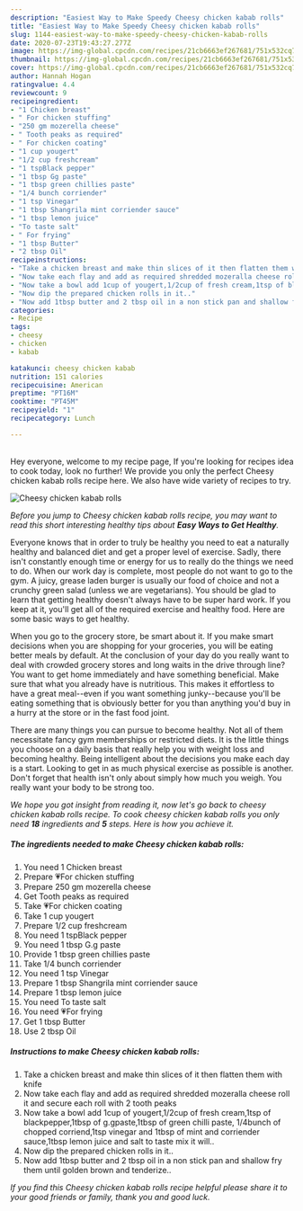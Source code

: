 ```yaml
---
description: "Easiest Way to Make Speedy Cheesy chicken kabab rolls"
title: "Easiest Way to Make Speedy Cheesy chicken kabab rolls"
slug: 1144-easiest-way-to-make-speedy-cheesy-chicken-kabab-rolls
date: 2020-07-23T19:43:27.277Z
image: https://img-global.cpcdn.com/recipes/21cb6663ef267681/751x532cq70/cheesy-chicken-kabab-rolls-recipe-main-photo.jpg
thumbnail: https://img-global.cpcdn.com/recipes/21cb6663ef267681/751x532cq70/cheesy-chicken-kabab-rolls-recipe-main-photo.jpg
cover: https://img-global.cpcdn.com/recipes/21cb6663ef267681/751x532cq70/cheesy-chicken-kabab-rolls-recipe-main-photo.jpg
author: Hannah Hogan
ratingvalue: 4.4
reviewcount: 9
recipeingredient:
- "1 Chicken breast"
- " For chicken stuffing"
- "250 gm mozerella cheese"
- " Tooth peaks as required"
- " For chicken coating"
- "1 cup yougert"
- "1/2 cup freshcream"
- "1 tspBlack pepper"
- "1 tbsp Gg paste"
- "1 tbsp green chillies paste"
- "1/4 bunch corriender"
- "1 tsp Vinegar"
- "1 tbsp Shangrila mint corriender sauce"
- "1 tbsp lemon juice"
- "To taste salt"
- " For frying"
- "1 tbsp Butter"
- "2 tbsp Oil"
recipeinstructions:
- "Take a chicken breast and make thin slices of it then flatten them with knife"
- "Now take each flay and add as required shredded mozeralla cheese roll it and secure each roll with 2 tooth peaks"
- "Now take a bowl add 1cup of yougert,1/2cup of fresh cream,1tsp of blackpepper,1tbsp of g.gpaste,1tbsp of green chilli paste, 1/4bunch of chopped corriend,1tsp vinegar and 1tbsp of mint and corriender sauce,1tbsp lemon juice and salt to taste mix it will.."
- "Now dip the prepared chicken rolls in it.."
- "Now add 1tbsp butter and 2 tbsp oil in a non stick pan and shallow fry them until golden brown and tenderize.."
categories:
- Recipe
tags:
- cheesy
- chicken
- kabab

katakunci: cheesy chicken kabab 
nutrition: 151 calories
recipecuisine: American
preptime: "PT16M"
cooktime: "PT45M"
recipeyield: "1"
recipecategory: Lunch

---
```

<br>
Hey everyone, welcome to my recipe page, If you're looking for recipes idea to cook today, look no further! We provide you only the perfect Cheesy chicken kabab rolls recipe here. We also have wide variety of recipes to try.
<br>


![Cheesy chicken kabab rolls](https://img-global.cpcdn.com/recipes/21cb6663ef267681/751x532cq70/cheesy-chicken-kabab-rolls-recipe-main-photo.jpg)

<i>Before you jump to Cheesy chicken kabab rolls recipe, you may want to read this short interesting healthy tips about <strong>Easy Ways to Get Healthy</strong>.</i>

Everyone knows that in order to truly be healthy you need to eat a naturally healthy and balanced diet and get a proper level of exercise. Sadly, there isn't constantly enough time or energy for us to really do the things we need to do. When our work day is complete, most people do not want to go to the gym. A juicy, grease laden burger is usually our food of choice and not a crunchy green salad (unless we are vegetarians). You should be glad to learn that getting healthy doesn't always have to be super hard work. If you keep at it, you'll get all of the required exercise and healthy food. Here are some basic ways to get healthy.

When you go to the grocery store, be smart about it. If you make smart decisions when you are shopping for your groceries, you will be eating better meals by default. At the conclusion of your day do you really want to deal with crowded grocery stores and long waits in the drive through line? You want to get home immediately and have something beneficial. Make sure that what you already have is nutritious. This makes it effortless to have a great meal--even if you want something junky--because you'll be eating something that is obviously better for you than anything you'd buy in a hurry at the store or in the fast food joint.

There are many things you can pursue to become healthy. Not all of them necessitate fancy gym memberships or restricted diets. It is the little things you choose on a daily basis that really help you with weight loss and becoming healthy. Being intelligent about the decisions you make each day is a start. Looking to get in as much physical exercise as possible is another. Don't forget that health isn't only about simply how much you weigh. You really want your body to be strong too. 


<i>We hope you got insight from reading it, now let's go back to cheesy chicken kabab rolls recipe. To cook cheesy chicken kabab rolls you only need <strong>18</strong> ingredients and <strong>5</strong> steps. Here is how you achieve it.
</i>

##### The ingredients needed to make Cheesy chicken kabab rolls:

1. You need 1 Chicken breast
1. Prepare  💗For chicken stuffing
1. Prepare 250 gm mozerella cheese
1. Get  Tooth peaks as required
1. Take  💗For chicken coating
1. Take 1 cup yougert
1. Prepare 1/2 cup freshcream
1. You need 1 tspBlack pepper
1. You need 1 tbsp G.g paste
1. Provide 1 tbsp green chillies paste
1. Take 1/4 bunch corriender
1. You need 1 tsp Vinegar
1. Prepare 1 tbsp Shangrila mint corriender sauce
1. Prepare 1 tbsp lemon juice
1. You need To taste salt
1. You need  💗For frying
1. Get 1 tbsp Butter
1. Use 2 tbsp Oil


##### Instructions to make Cheesy chicken kabab rolls:

1. Take a chicken breast and make thin slices of it then flatten them with knife
1. Now take each flay and add as required shredded mozeralla cheese roll it and secure each roll with 2 tooth peaks
1. Now take a bowl add 1cup of yougert,1/2cup of fresh cream,1tsp of blackpepper,1tbsp of g.gpaste,1tbsp of green chilli paste, 1/4bunch of chopped corriend,1tsp vinegar and 1tbsp of mint and corriender sauce,1tbsp lemon juice and salt to taste mix it will..
1. Now dip the prepared chicken rolls in it..
1. Now add 1tbsp butter and 2 tbsp oil in a non stick pan and shallow fry them until golden brown and tenderize..


<i>If you find this Cheesy chicken kabab rolls recipe helpful please share it to your good friends or family, thank you and good luck.</i>
